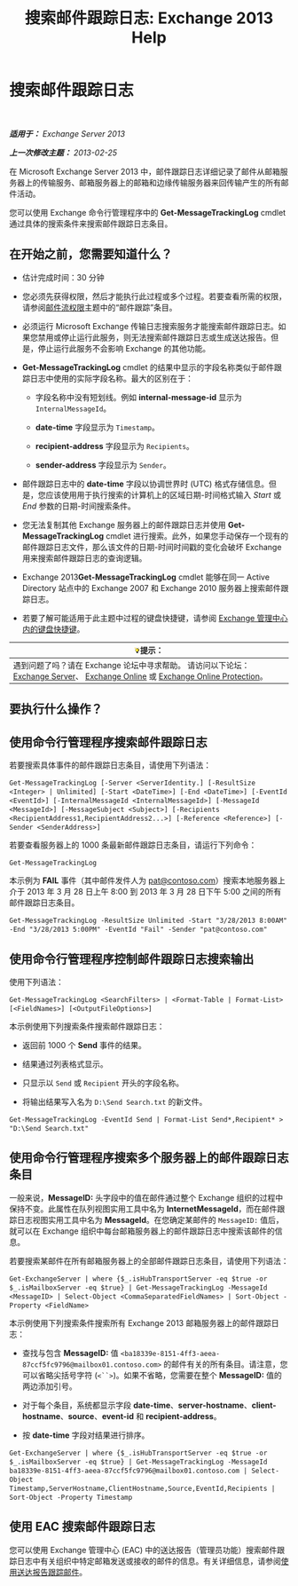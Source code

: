 ﻿---
title: '搜索邮件跟踪日志: Exchange 2013 Help'
TOCTitle: 搜索邮件跟踪日志
ms:assetid: e1678327-bcd5-42d4-a363-67f33067fe9a
ms:mtpsurl: https://technet.microsoft.com/zh-cn/library/Bb124926(v=EXCHG.150)
ms:contentKeyID: 51408284
ms.date: 01/11/2018
mtps_version: v=EXCHG.150
ms.translationtype: HT
---

# 搜索邮件跟踪日志

 

_**适用于：** Exchange Server 2013_

_**上一次修改主题：** 2013-02-25_

在 Microsoft Exchange Server 2013 中，邮件跟踪日志详细记录了邮件从邮箱服务器上的传输服务、邮箱服务器上的邮箱和边缘传输服务器来回传输产生的所有邮件活动。

您可以使用 Exchange 命令行管理程序中的 **Get-MessageTrackingLog** cmdlet 通过具体的搜索条件来搜索邮件跟踪日志条目。

## 在开始之前，您需要知道什么？

  - 估计完成时间：30 分钟

  - 您必须先获得权限，然后才能执行此过程或多个过程。若要查看所需的权限，请参阅[邮件流权限](mail-flow-permissions-exchange-2013-help.md)主题中的“邮件跟踪”条目。

  - 必须运行 Microsoft Exchange 传输日志搜索服务才能搜索邮件跟踪日志。如果您禁用或停止运行此服务，则无法搜索邮件跟踪日志或生成送达报告。但是，停止运行此服务不会影响 Exchange 的其他功能。

  - **Get-MessageTrackingLog** cmdlet 的结果中显示的字段名称类似于邮件跟踪日志中使用的实际字段名称。最大的区别在于：
    
      - 字段名称中没有短划线。例如 **internal-message-id** 显示为 `InternalMessageId`。
    
      - **date-time** 字段显示为 `Timestamp`。
    
      - **recipient-address** 字段显示为 `Recipients`。
    
      - **sender-address** 字段显示为 `Sender`。

  - 邮件跟踪日志中的 **date-time** 字段以协调世界时 (UTC) 格式存储信息。但是，您应该使用用于执行搜索的计算机上的区域日期-时间格式输入 *Start* 或 *End* 参数的日期-时间搜索条件。

  - 您无法复制其他 Exchange 服务器上的邮件跟踪日志并使用 **Get-MessageTrackingLog** cmdlet 进行搜索。此外，如果您手动保存一个现有的邮件跟踪日志文件，那么该文件的日期-时间时间戳的变化会破坏 Exchange 用来搜索邮件跟踪日志的查询逻辑。

  - Exchange 2013**Get-MessageTrackingLog** cmdlet 能够在同一 Active Directory 站点中的 Exchange 2007 和 Exchange 2010 服务器上搜索邮件跟踪日志。

  - 若要了解可能适用于此主题中过程的键盘快捷键，请参阅 [Exchange 管理中心内的键盘快捷键](keyboard-shortcuts-in-the-exchange-admin-center-exchange-online-protection-help.md)。

<table>
<thead>
<tr class="header">
<th><img src="images/Bb124558.tip(EXCHG.150).gif" title="提示" alt="提示" />提示：</th>
</tr>
</thead>
<tbody>
<tr class="odd">
<td>遇到问题了吗？请在 Exchange 论坛中寻求帮助。 请访问以下论坛：<a href="https://go.microsoft.com/fwlink/p/?linkid=60612">Exchange Server</a>、 <a href="https://go.microsoft.com/fwlink/p/?linkid=267542">Exchange Online</a> 或 <a href="https://go.microsoft.com/fwlink/p/?linkid=285351">Exchange Online Protection</a>。</td>
</tr>
</tbody>
</table>


## 要执行什么操作？

## 使用命令行管理程序搜索邮件跟踪日志

若要搜索具体事件的邮件跟踪日志条目，请使用下列语法：

    Get-MessageTrackingLog [-Server <ServerIdentity.] [-ResultSize <Integer> | Unlimited] [-Start <DateTime>] [-End <DateTime>] [-EventId <EventId>] [-InternalMessageId <InternalMessageId>] [-MessageId <MessageId>] [-MessageSubject <Subject>] [-Recipients <RecipientAddress1,RecipientAddress2...>] [-Reference <Reference>] [-Sender <SenderAddress>]

若要查看服务器上的 1000 条最新邮件跟踪日志条目，请运行下列命令：

    Get-MessageTrackingLog

本示例为 **FAIL** 事件（其中邮件发件人为 pat@contoso.com）搜索本地服务器上介于 2013 年 3 月 28 日上午 8:00 到 2013 年 3 月 28 日下午 5:00 之间的所有邮件跟踪日志条目。

    Get-MessageTrackingLog -ResultSize Unlimited -Start "3/28/2013 8:00AM" -End "3/28/2013 5:00PM" -EventId "Fail" -Sender "pat@contoso.com"

## 使用命令行管理程序控制邮件跟踪日志搜索输出

使用下列语法：

    Get-MessageTrackingLog <SearchFilters> | <Format-Table | Format-List> [<FieldNames>] [<OutputFileOptions>]

本示例使用下列搜索条件搜索邮件跟踪日志：

  - 返回前 1000 个 **Send** 事件的结果。

  - 结果通过列表格式显示。

  - 只显示以 `Send` 或 `Recipient` 开头的字段名称。

  - 将输出结果写入名为 `D:\Send Search.txt` 的新文件。

<!-- end list -->

    Get-MessageTrackingLog -EventId Send | Format-List Send*,Recipient* > "D:\Send Search.txt"

## 使用命令行管理程序搜索多个服务器上的邮件跟踪日志条目

一般来说，**MessageID:** 头字段中的值在邮件通过整个 Exchange 组织的过程中保持不变。此属性在队列视图实用工具中名为 **InternetMessageId**，而在邮件跟踪日志视图实用工具中名为 **MessageId**。在您确定某邮件的 `MessageID:` 值后，就可以在 Exchange 组织中每台邮箱服务器上的邮件跟踪日志中搜索该邮件的信息。

若要搜索某邮件在所有邮箱服务器上的全部邮件跟踪日志条目，请使用下列语法：

    Get-ExchangeServer | where {$_.isHubTransportServer -eq $true -or $_.isMailboxServer -eq $true} | Get-MessageTrackingLog -MessageId <MessageID> | Select-Object <CommaSeparatedFieldNames> | Sort-Object -Property <FieldName>

本示例使用下列搜索条件搜索所有 Exchange 2013 邮箱服务器上的邮件跟踪日志：

  - 查找与包含 **MessageID:** 值 `<ba18339e-8151-4ff3-aeea-87ccf5fc9796@mailbox01.contoso.com>` 的邮件有关的所有条目。请注意，您可以省略尖括号字符 (`<``>`)。如果不省略，您需要在整个 **MessageID:** 值的两边添加引号。

  - 对于每个条目，系统都显示字段 **date-time**、**server-hostname**、**client-hostname**、**source**、**event-id** 和 **recipient-address**。

  - 按 **date-time** 字段对结果进行排序。

<!-- end list -->

    Get-ExchangeServer | where {$_.isHubTransportServer -eq $true -or $_.isMailboxServer -eq $true} | Get-MessageTrackingLog -MessageId ba18339e-8151-4ff3-aeea-87ccf5fc9796@mailbox01.contoso.com | Select-Object Timestamp,ServerHostname,ClientHostname,Source,EventId,Recipients | Sort-Object -Property Timestamp

## 使用 EAC 搜索邮件跟踪日志

您可以使用 Exchange 管理中心 (EAC) 中的送达报告（管理员功能）搜索邮件跟踪日志中有关组织中特定邮箱发送或接收的邮件的信息。有关详细信息，请参阅[使用送达报告跟踪邮件](track-messages-with-delivery-reports-exchange-2013-help.md)。

